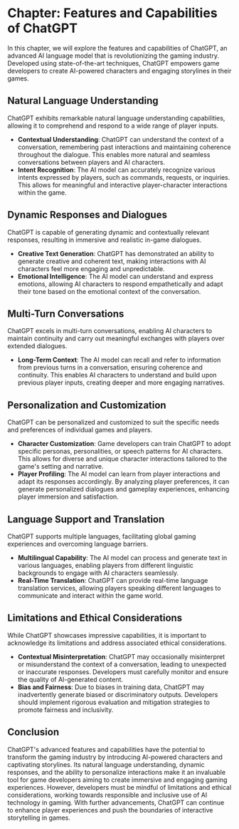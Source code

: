 Chapter: Features and Capabilities of ChatGPT
=============================================

In this chapter, we will explore the features and capabilities of ChatGPT, an advanced AI language model that is revolutionizing the gaming industry. Developed using state-of-the-art techniques, ChatGPT empowers game developers to create AI-powered characters and engaging storylines in their games.

Natural Language Understanding
------------------------------

ChatGPT exhibits remarkable natural language understanding capabilities, allowing it to comprehend and respond to a wide range of player inputs.

* **Contextual Understanding**: ChatGPT can understand the context of a conversation, remembering past interactions and maintaining coherence throughout the dialogue. This enables more natural and seamless conversations between players and AI characters.
* **Intent Recognition**: The AI model can accurately recognize various intents expressed by players, such as commands, requests, or inquiries. This allows for meaningful and interactive player-character interactions within the game.

Dynamic Responses and Dialogues
-------------------------------

ChatGPT is capable of generating dynamic and contextually relevant responses, resulting in immersive and realistic in-game dialogues.

* **Creative Text Generation**: ChatGPT has demonstrated an ability to generate creative and coherent text, making interactions with AI characters feel more engaging and unpredictable.
* **Emotional Intelligence**: The AI model can understand and express emotions, allowing AI characters to respond empathetically and adapt their tone based on the emotional context of the conversation.

Multi-Turn Conversations
------------------------

ChatGPT excels in multi-turn conversations, enabling AI characters to maintain continuity and carry out meaningful exchanges with players over extended dialogues.

* **Long-Term Context**: The AI model can recall and refer to information from previous turns in a conversation, ensuring coherence and continuity. This enables AI characters to understand and build upon previous player inputs, creating deeper and more engaging narratives.

Personalization and Customization
---------------------------------

ChatGPT can be personalized and customized to suit the specific needs and preferences of individual games and players.

* **Character Customization**: Game developers can train ChatGPT to adopt specific personas, personalities, or speech patterns for AI characters. This allows for diverse and unique character interactions tailored to the game's setting and narrative.
* **Player Profiling**: The AI model can learn from player interactions and adapt its responses accordingly. By analyzing player preferences, it can generate personalized dialogues and gameplay experiences, enhancing player immersion and satisfaction.

Language Support and Translation
--------------------------------

ChatGPT supports multiple languages, facilitating global gaming experiences and overcoming language barriers.

* **Multilingual Capability**: The AI model can process and generate text in various languages, enabling players from different linguistic backgrounds to engage with AI characters seamlessly.
* **Real-Time Translation**: ChatGPT can provide real-time language translation services, allowing players speaking different languages to communicate and interact within the game world.

Limitations and Ethical Considerations
--------------------------------------

While ChatGPT showcases impressive capabilities, it is important to acknowledge its limitations and address associated ethical considerations.

* **Contextual Misinterpretation**: ChatGPT may occasionally misinterpret or misunderstand the context of a conversation, leading to unexpected or inaccurate responses. Developers must carefully monitor and ensure the quality of AI-generated content.
* **Bias and Fairness**: Due to biases in training data, ChatGPT may inadvertently generate biased or discriminatory outputs. Developers should implement rigorous evaluation and mitigation strategies to promote fairness and inclusivity.

Conclusion
----------

ChatGPT's advanced features and capabilities have the potential to transform the gaming industry by introducing AI-powered characters and captivating storylines. Its natural language understanding, dynamic responses, and the ability to personalize interactions make it an invaluable tool for game developers aiming to create immersive and engaging gaming experiences. However, developers must be mindful of limitations and ethical considerations, working towards responsible and inclusive use of AI technology in gaming. With further advancements, ChatGPT can continue to enhance player experiences and push the boundaries of interactive storytelling in games.
